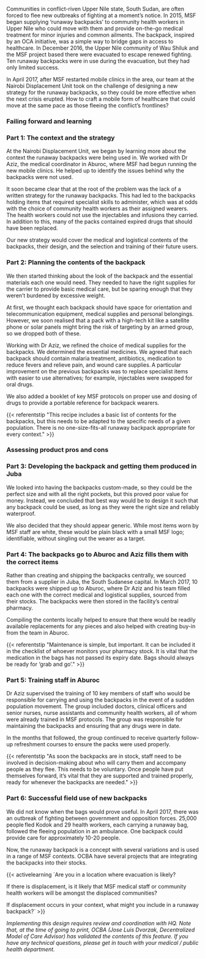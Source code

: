 Communities in conflict-riven Upper Nile state, South Sudan, are often forced to flee new outbreaks of fighting at a moment’s notice. In 2015, MSF began supplying ‘runaway backpacks’ to community health workers in Upper Nile who could move with them and provide on-the-go medical treatment for minor injuries and common ailments. The backpack, inspired by an OCA initiative, was a simple way to bridge gaps in access to healthcare. In December 2016, the Upper Nile community of Wau Shiluk and the MSF project based there were evacuated to escape renewed fighting. Ten runaway backpacks were in use during the evacuation, but they had only limited success.  

In April 2017, after MSF restarted mobile clinics in the area, our team at the Nairobi Displacement Unit took on the challenge of designing a new strategy for the runaway backpacks, so they could be more effective when the next crisis erupted. How to craft a mobile form of healthcare that could move at the same pace as those fleeing the conflict’s frontlines?

### Failing forward and learning 

### Part 1: The context and the strategy 

At the Nairobi Displacement Unit, we began by learning more about the context the runaway backpacks were being used in. We worked with Dr Aziz, the medical coordinator in Aburoc, where MSF had begun running  the new mobile clinics. He helped up to identify the issues behind why the backpacks were not used.  

It soon became clear that at the root of the problem was the lack of a written strategy for the runaway backpacks. This had led to the backpacks holding items that required specialist skills to administer, which was at odds with the choice of community health workers as their assigned wearers. The health workers could not use the injectables and infusions they carried. In addition to this, many of the packs contained expired drugs that should have been replaced.  

Our new strategy would cover the medical and logistical contents of the backpacks, their design, and the selection and training of their future users.  

### Part 2: Planning the contents of the backpack 

We then started thinking about the look of the backpack and the essential materials each one would need. They needed to have the right supplies for the carrier to provide basic medical care, but be sparing enough that they weren’t burdened by excessive weight. 

At first, we thought each backpack should have space for orientation and telecommunication equipment, medical supplies and personal belongings. However, we soon realised that a pack with a high-tech kit like a satellite phone or solar panels might bring the risk of targeting by an armed group, so we dropped both of these.  

Working with Dr Aziz, we refined the choice of medical supplies for the backpacks. We determined the essential medicines. We agreed that each backpack should contain malaria treatment, antibiotics, medication to reduce fevers and relieve pain, and wound care supplies. A particular improvement on the previous backpacks was to replace specialist items with easier to use alternatives; for example, injectables were swapped for oral drugs.  

We also added a booklet of key MSF protocols on proper use and dosing of drugs to provide a portable reference for backpack wearers. 

{{< referentstip "This recipe includes a basic list of contents for the backpacks, but this needs to be adapted to the specific needs of a given population. There is no one-size-fits-all runaway backpack appropriate for every context." >}} 

### Assessing product pros and cons 

### Part 3: Developing the backpack and getting them produced in Juba 

We looked into having the backpacks custom-made, so they could be the perfect size and with all the right pockets, but this proved poor value for money. Instead, we concluded that best way would be to design it such that any backpack could be used, as long as they were the right size and reliably waterproof.  

We also decided that they should appear generic. While most items worn by MSF staff are white, these would be plain black with a small MSF logo; identifiable, without singling out the wearer as a target.  

### Part 4: The backpacks go to Aburoc and Aziz fills them with the correct items 

Rather than creating and shipping the backpacks centrally, we sourced them from a supplier in Juba, the South Sudanese capital. In March 2017, 10 backpacks were shipped up to Aburoc, where Dr Aziz and his team filled each one with the correct medical and logistical supplies, sourced from their stocks. The backpacks were then stored in the facility’s central pharmacy. 

Compiling the contents locally helped to ensure that there would be readily available replacements for any pieces and also helped with creating buy-in from the team in Aburoc.  

{{< referentstip "Maintenance is simple, but important. It can be included it in the checklist of whoever monitors your pharmacy stock. It is vital that the medication in the bags has not passed its expiry date. Bags should always be ready for ‘grab and go’." >}}  

### Part 5: Training staff in Aburoc 

Dr Aziz supervised the training of 10 key members of staff who would be responsible for carrying and using the backpacks in the event of a sudden population movement. The group included doctors, clinical officers and senior nurses, nurse assistants and community health workers, all of whom were already trained in MSF protocols. The group was responsible for maintaining the backpacks and ensuring that any drugs were in date.  

In the months that followed, the group continued to receive quarterly follow-up refreshment courses to ensure the packs were used properly.   

{{< referentstip "As soon the backpacks are in stock, staff need to be involved in decision-making about who will carry them and accompany people as they flee. This needs to be voluntary. Once people have put themselves forward, it’s vital that they are supported and trained properly, ready for whenever the backpacks are needed." >}}  
 
### Part 6: Successful field use of new backpacks 

We did not know when the bags would prove useful. In April 2017, there was an outbreak of fighting between government and opposition forces. 25,000 people fled Kodok and 29 health workers, each carrying a runaway bag, followed the fleeing population in an ambulance. One backpack could provide care for approximately 10-20 people.   

Now, the runaway backpack is a concept with several variations and is used in a range of MSF contexts. OCBA have several projects that are integrating the backpacks into their stocks. 

{{< activelearning `Are you in a location where evacuation is likely?  

If there is displacement, is it likely that MSF medical staff or community health workers will be amongst the displaced communities? 

If displacement occurs in your context, what might you include in a runaway backpack?` >}} 

*Implementing this design requires review and coordination with HQ. Note that, at the time of going to print, OCBA (Jose Luis Dvorzak, Decentralized Model of Care Advisor) has validated the contents of this feature. If you have any technical questions, please get in touch with your medical / public health department.*